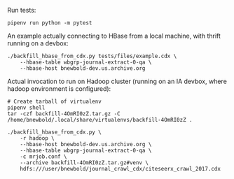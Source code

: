 
Run tests:

    pipenv run python -m pytest

An example actually connecting to HBase from a local machine, with thrift
running on a devbox:

    ./backfill_hbase_from_cdx.py tests/files/example.cdx \
        --hbase-table wbgrp-journal-extract-0-qa \
        --hbase-host bnewbold-dev.us.archive.org

Actual invocation to run on Hadoop cluster (running on an IA devbox, where
hadoop environment is configured):

    # Create tarball of virtualenv
    pipenv shell
    tar -czf backfill-4OmRI0zZ.tar.gz -C /home/bnewbold/.local/share/virtualenvs/backfill-4OmRI0zZ .

    ./backfill_hbase_from_cdx.py \
        -r hadoop \
        --hbase-host bnewbold-dev.us.archive.org \
        --hbase-table wbgrp-journal-extract-0-qa \
        -c mrjob.conf \
        --archive backfill-4OmRI0zZ.tar.gz#venv \
        hdfs:///user/bnewbold/journal_crawl_cdx/citeseerx_crawl_2017.cdx
